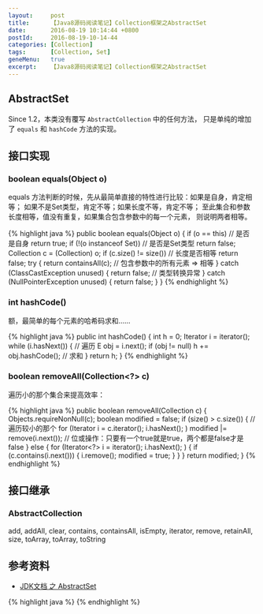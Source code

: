 ```yaml
---
layout:     post
title:      【Java8源码阅读笔记】Collection框架之AbstractSet
date:       2016-08-19 10:14:44 +0800
postId:     2016-08-19-10-14-44
categories: [Collection]
tags:       [Collection, Set]
geneMenu:   true
excerpt:    【Java8源码阅读笔记】Collection框架之AbstractSet
---
```


## AbstractSet
Since 1.2，本类没有覆写 `AbstractCollection` 中的任何方法，
只是单纯的增加了 `equals` 和 `hashCode` 方法的实现。

## 接口实现

### boolean equals(Object o)
equals 方法判断的时候，先从最简单直接的特性进行比较：如果是自身，肯定相等；
如果不是Set类型，肯定不等；如果长度不等，肯定不等；
至此集合和参数长度相等，值没有重复，如果集合包含参数中的每一个元素，
则说明两者相等。

{% highlight java %}
public boolean equals(Object o) {
    if (o == this)              // 是否是自身
        return true;
    if (!(o instanceof Set))    // 是否是Set类型
        return false;
    Collection<?> c = (Collection<?>) o;
    if (c.size() != size())     // 长度是否相等
        return false;
    try {
        return containsAll(c);  // 包含参数中的所有元素 => 相等
    } catch (ClassCastException unused)   {
        return false;           // 类型转换异常
    } catch (NullPointerException unused) {
        return false;
    }
}
{% endhighlight %}


### int hashCode()
额，最简单的每个元素的哈希码求和……

{% highlight java %}
public int hashCode() {
    int h = 0;
    Iterator<E> i = iterator();
    while (i.hasNext()) {   // 遍历
        E obj = i.next();
        if (obj != null)
            h += obj.hashCode(); // 求和
    }
    return h;
}
{% endhighlight %}


### boolean removeAll(Collection<?> c)
遍历小的那个集合来提高效率：

{% highlight java %}
public boolean removeAll(Collection<?> c) {
    Objects.requireNonNull(c);
    boolean modified = false;
    if (size() > c.size()) {    // 遍历较小的那个
        for (Iterator<?> i = c.iterator(); i.hasNext(); )
            modified |= remove(i.next());   // 位或操作：只要有一个true就是true，两个都是false才是false
    } else {
        for (Iterator<?> i = iterator(); i.hasNext(); ) {
            if (c.contains(i.next())) {
                i.remove();
                modified = true;
            }
        }
    }
    return modified;
}
{% endhighlight %}


## 接口继承

### AbstractCollection
add, addAll, clear, contains, containsAll, isEmpty, iterator, remove, retainAll, size, toArray, toArray, toString

## 参考资料

* [JDK文档 之 AbstractSet](https://docs.oracle.com/javase/8/docs/api/java/util/AbstractSet.html)

{% highlight java %}
{% endhighlight %}
